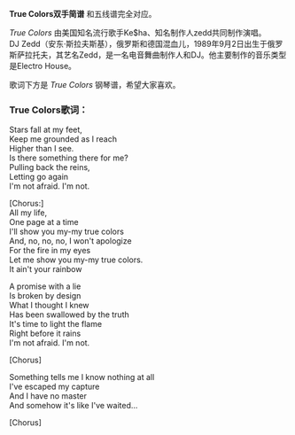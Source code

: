 

**True Colors双手简谱** 和五线谱完全对应。

_True Colors_ 由美国知名流行歌手Ke$ha、知名制作人zedd共同制作演唱。  
DJ
Zedd（安东·斯拉夫斯基），俄罗斯和德国混血儿，1989年9月2日出生于俄罗斯萨拉托夫，其艺名Zedd，是一名电音舞曲制作人和DJ。他主要制作的音乐类型是Electro
House。

歌词下方是 _True Colors_ 钢琴谱，希望大家喜欢。

### True Colors歌词：

Stars fall at my feet,  
Keep me grounded as I reach  
Higher than I see.  
Is there something there for me?  
Pulling back the reins,  
Letting go again  
I'm not afraid. I'm not.

[Chorus:]  
All my life,  
One page at a time  
I'll show you my-my true colors  
And, no, no, no, I won't apologize  
For the fire in my eyes  
Let me show you my-my true colors.  
It ain't your rainbow

A promise with a lie  
Is broken by design  
What I thought I knew  
Has been swallowed by the truth  
It's time to light the flame  
Right before it rains  
I'm not afraid. I'm not.

[Chorus]

Something tells me I know nothing at all  
I've escaped my capture  
And I have no master  
And somehow it's like I've waited...

[Chorus]

